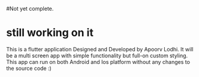 
#Not yet complete.
# still working on it

This is a flutter application Designed and Developed by Apoorv Lodhi.
It will be a multi screen app with simple functionality but full-on custom styling.
This app can run on both Android and Ios platform without any changes to the source code :)


